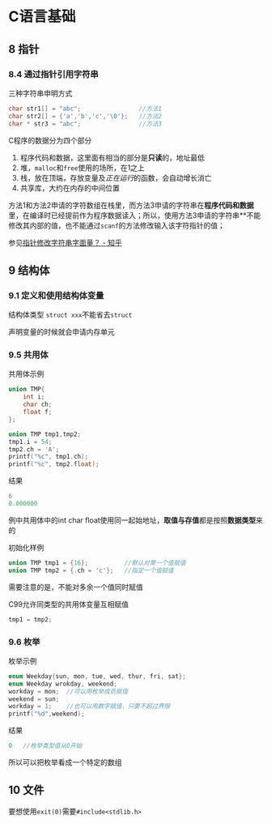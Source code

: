 # C语言基础

## 8 指针

### 8.4 通过指针引用字符串

三种字符串申明方式

```c
char str1[] = "abc";                //方法1
char str2[] = {'a','b','c','\0'};   //方法2
char * str3 = "abc";                //方法3
```

C程序的数据分为四个部分

1. 程序代码和数据，这里面有相当的部分是**只读**的，地址最低
2. 堆，`malloc`和`free`使用的场所，在1之上
3. 栈，放在顶端，存放变量及*正在运行*的函数，会自动增长消亡
4. 共享库，大约在内存的中间位置

方法1和方法2申请的字符数组在栈里，而方法3申请的字符串在**程序代码和数据**里，在编译时已经提前作为程序数据读入；所以，使用方法3申请的字符串**不能修改其内部的值，也不能通过`scanf`的方法修改输入该字符指针的值；

参见[指针修改字符串字面量？ \- 知乎][1]

## 9 结构体

### 9.1 定义和使用结构体变量

结构体类型 `struct xxx`不能省去`struct`

声明变量的时候就会申请内存单元

### 9.5 共用体

共用体示例

```c
union TMP{
    int i;
    char ch;
    float f;
};

union TMP tmp1,tmp2;
tmp1.i = 54;
tmp2.ch = 'A';
printf("%c", tmp1.ch);
printf("%c", tmp2.float);
```

结果

```c
6
0.000000
```

例中共用体中的int char float使用同一起始地址，**取值与存值**都是按照**数据类型**来的

初始化样例

```c
union TMP tmp1 = {16};          //默认对第一个值赋值
union TMP tmp2 = {.ch = 'c'};   //指定一个值赋值
```

需要注意的是，不能对多余一个值同时赋值

C99允许同类型的共用体变量互相赋值

```c
tmp1 = tmp2;
```

### 9.6 枚举

枚举示例

```c
enum Weekday{sun, mon, tue, wed, thur, fri, sat};
enum Weekday wrokday, weekend;
workday = mon;  //可以用枚举成员赋值
weekend = sun;
workday = 1;    //也可以用数字赋值，只要不超过界限
printf("%d",weekend);
```

结果

```c
0   //枚举类型值从0开始
```

所以可以把枚举看成一个特定的数组

## 10 文件

要想使用`exit(0)`需要`#include<stdlib.h>`



[1]:<https://www.zhihu.com/question/28191923>
